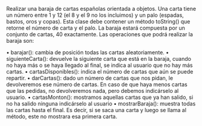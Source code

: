Realizar una baraja de cartas españolas orientada a objetos. Una carta tiene un número entre 1
y 12 (el 8 y el 9 no los incluimos) y un palo (espadas, bastos, oros y copas). Esta clase debe
contener un método toString() que retorne el número de carta y el palo. La baraja estará
compuesta por un conjunto de cartas, 40 exactamente.
Las operaciones que podrá realizar la baraja son:

• barajar(): cambia de posición todas las cartas aleatoriamente.
• siguienteCarta(): devuelve la siguiente carta que está en la baraja, cuando no haya más o
se haya llegado al final, se indica al usuario que no hay más cartas.
• cartasDisponibles(): indica el número de cartas que aún se puede repartir.
• darCartas(): dado un número de cartas que nos pidan, le devolveremos ese número de
cartas. En caso de que haya menos cartas que las pedidas, no devolveremos nada, pero
debemos indicárselo al usuario.
• cartasMonton(): mostramos aquellas cartas que ya han salido, si no ha salido ninguna
indicárselo al usuario
• mostrarBaraja(): muestra todas las cartas hasta el final. Es decir, si se saca una carta y
luego se llama al método, este no mostrara esa primera carta.
